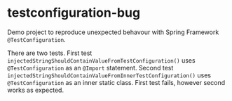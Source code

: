 # testconfiguration-bug

Demo project to reproduce unexpected behavour with Spring Framework `@TestConfiguration`.

There are two tests. 
First test `injectedStringShouldContainValueFromTestConfiguration()` uses `@TestConfiguration` as an `@Import` statement. 
Second test `injectedStringShouldContainValueFromInnerTestConfiguration()` uses `@TestConfiguration` as an inner static class.
First test fails, however second works as expected.
